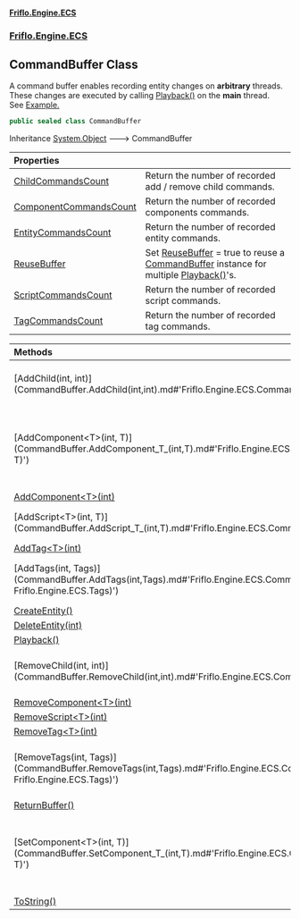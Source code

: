 #### [Friflo.Engine.ECS](index.md#'index')
### [Friflo.Engine.ECS](Friflo.Engine.ECS.md#'Friflo.Engine.ECS')

## CommandBuffer Class

A command buffer enables recording entity changes on <b>arbitrary</b> threads.<br/>
These changes are executed by calling [Playback()](CommandBuffer.Playback().md#'Friflo.Engine.ECS.CommandBuffer.Playback()') on the <b>main</b> thread.<br/>
See <a href="https://github.com/friflo/Friflo.Json.Fliox/blob/main/Engine/README.md#commandbuffer">Example.</a>

```csharp
public sealed class CommandBuffer
```

Inheritance [System.Object](https://docs.microsoft.com/en-us/dotnet/api/System.Object#'System.Object') &#129106; CommandBuffer

| Properties | |
| :--- | :--- |
| [ChildCommandsCount](CommandBuffer.ChildCommandsCount.md#'Friflo.Engine.ECS.CommandBuffer.ChildCommandsCount') | Return the number of recorded add / remove child commands. |
| [ComponentCommandsCount](CommandBuffer.ComponentCommandsCount.md#'Friflo.Engine.ECS.CommandBuffer.ComponentCommandsCount') | Return the number of recorded components commands. |
| [EntityCommandsCount](CommandBuffer.EntityCommandsCount.md#'Friflo.Engine.ECS.CommandBuffer.EntityCommandsCount') | Return the number of recorded entity commands. |
| [ReuseBuffer](CommandBuffer.ReuseBuffer.md#'Friflo.Engine.ECS.CommandBuffer.ReuseBuffer') | Set [ReuseBuffer](CommandBuffer.ReuseBuffer.md#'Friflo.Engine.ECS.CommandBuffer.ReuseBuffer') = true to reuse a [CommandBuffer](CommandBuffer.md#'Friflo.Engine.ECS.CommandBuffer') instance for multiple [Playback()](CommandBuffer.Playback().md#'Friflo.Engine.ECS.CommandBuffer.Playback()')'s. |
| [ScriptCommandsCount](CommandBuffer.ScriptCommandsCount.md#'Friflo.Engine.ECS.CommandBuffer.ScriptCommandsCount') | Return the number of recorded script commands. |
| [TagCommandsCount](CommandBuffer.TagCommandsCount.md#'Friflo.Engine.ECS.CommandBuffer.TagCommandsCount') | Return the number of recorded tag commands. |

| Methods | |
| :--- | :--- |
| [AddChild(int, int)](CommandBuffer.AddChild(int,int).md#'Friflo.Engine.ECS.CommandBuffer.AddChild(int, int)') | Add the entity with the given [childId](CommandBuffer.AddChild(int,int).md#Friflo.Engine.ECS.CommandBuffer.AddChild(int,int).childId#'Friflo.Engine.ECS.CommandBuffer.AddChild(int, int).childId') as a child to the entity with the passed [parentId](CommandBuffer.AddChild(int,int).md#Friflo.Engine.ECS.CommandBuffer.AddChild(int,int).parentId#'Friflo.Engine.ECS.CommandBuffer.AddChild(int, int).parentId'). |
| [AddComponent&lt;T&gt;(int, T)](CommandBuffer.AddComponent_T_(int,T).md#'Friflo.Engine.ECS.CommandBuffer.AddComponent<T>(int, T)') | Add the given [component](CommandBuffer.AddComponent_T_(int,T).md#Friflo.Engine.ECS.CommandBuffer.AddComponent_T_(int,T).component#'Friflo.Engine.ECS.CommandBuffer.AddComponent<T>(int, T).component') with type [T](CommandBuffer.AddComponent_T_(int,T).md#Friflo.Engine.ECS.CommandBuffer.AddComponent_T_(int,T).T#'Friflo.Engine.ECS.CommandBuffer.AddComponent<T>(int, T).T') to the entity with the passed [entityId](CommandBuffer.AddComponent_T_(int,T).md#Friflo.Engine.ECS.CommandBuffer.AddComponent_T_(int,T).entityId#'Friflo.Engine.ECS.CommandBuffer.AddComponent<T>(int, T).entityId'). |
| [AddComponent&lt;T&gt;(int)](CommandBuffer.AddComponent_T_(int).md#'Friflo.Engine.ECS.CommandBuffer.AddComponent<T>(int)') | Add the [IComponent](IComponent.md#'Friflo.Engine.ECS.IComponent') with type [T](CommandBuffer.AddComponent_T_(int).md#Friflo.Engine.ECS.CommandBuffer.AddComponent_T_(int).T#'Friflo.Engine.ECS.CommandBuffer.AddComponent<T>(int).T') to the entity with the passed [entityId](CommandBuffer.AddComponent_T_(int).md#Friflo.Engine.ECS.CommandBuffer.AddComponent_T_(int).entityId#'Friflo.Engine.ECS.CommandBuffer.AddComponent<T>(int).entityId'). |
| [AddScript&lt;T&gt;(int, T)](CommandBuffer.AddScript_T_(int,T).md#'Friflo.Engine.ECS.CommandBuffer.AddScript<T>(int, T)') | Add the given [script](CommandBuffer.AddScript_T_(int,T).md#Friflo.Engine.ECS.CommandBuffer.AddScript_T_(int,T).script#'Friflo.Engine.ECS.CommandBuffer.AddScript<T>(int, T).script') to the entity with the passed [entityId](CommandBuffer.AddScript_T_(int,T).md#Friflo.Engine.ECS.CommandBuffer.AddScript_T_(int,T).entityId#'Friflo.Engine.ECS.CommandBuffer.AddScript<T>(int, T).entityId'). |
| [AddTag&lt;T&gt;(int)](CommandBuffer.AddTag_T_(int).md#'Friflo.Engine.ECS.CommandBuffer.AddTag<T>(int)') | Add the [ITag](ITag.md#'Friflo.Engine.ECS.ITag') with type [T](CommandBuffer.AddTag_T_(int).md#Friflo.Engine.ECS.CommandBuffer.AddTag_T_(int).T#'Friflo.Engine.ECS.CommandBuffer.AddTag<T>(int).T') to the entity with the passed [entityId](CommandBuffer.AddTag_T_(int).md#Friflo.Engine.ECS.CommandBuffer.AddTag_T_(int).entityId#'Friflo.Engine.ECS.CommandBuffer.AddTag<T>(int).entityId'). |
| [AddTags(int, Tags)](CommandBuffer.AddTags(int,Tags).md#'Friflo.Engine.ECS.CommandBuffer.AddTags(int, Friflo.Engine.ECS.Tags)') | Add the [tags](CommandBuffer.AddTags(int,Tags).md#Friflo.Engine.ECS.CommandBuffer.AddTags(int,Friflo.Engine.ECS.Tags).tags#'Friflo.Engine.ECS.CommandBuffer.AddTags(int, Friflo.Engine.ECS.Tags).tags') to the entity with the passed [entityId](CommandBuffer.AddTags(int,Tags).md#Friflo.Engine.ECS.CommandBuffer.AddTags(int,Friflo.Engine.ECS.Tags).entityId#'Friflo.Engine.ECS.CommandBuffer.AddTags(int, Friflo.Engine.ECS.Tags).entityId'). |
| [CreateEntity()](CommandBuffer.CreateEntity().md#'Friflo.Engine.ECS.CommandBuffer.CreateEntity()') | Creates a new entity on [Playback()](CommandBuffer.Playback().md#'Friflo.Engine.ECS.CommandBuffer.Playback()') which will have the returned entity id. |
| [DeleteEntity(int)](CommandBuffer.DeleteEntity(int).md#'Friflo.Engine.ECS.CommandBuffer.DeleteEntity(int)') | Deletes the entity with the passed [entityId](CommandBuffer.DeleteEntity(int).md#Friflo.Engine.ECS.CommandBuffer.DeleteEntity(int).entityId#'Friflo.Engine.ECS.CommandBuffer.DeleteEntity(int).entityId') on [Playback()](CommandBuffer.Playback().md#'Friflo.Engine.ECS.CommandBuffer.Playback()'). |
| [Playback()](CommandBuffer.Playback().md#'Friflo.Engine.ECS.CommandBuffer.Playback()') | Execute recorded entity changes. [Playback()](CommandBuffer.Playback().md#'Friflo.Engine.ECS.CommandBuffer.Playback()') must be called on the <b>main</b> thread. |
| [RemoveChild(int, int)](CommandBuffer.RemoveChild(int,int).md#'Friflo.Engine.ECS.CommandBuffer.RemoveChild(int, int)') | Remove the child entity with given [childId](CommandBuffer.RemoveChild(int,int).md#Friflo.Engine.ECS.CommandBuffer.RemoveChild(int,int).childId#'Friflo.Engine.ECS.CommandBuffer.RemoveChild(int, int).childId') from the parent entity with the the passed [parentId](CommandBuffer.RemoveChild(int,int).md#Friflo.Engine.ECS.CommandBuffer.RemoveChild(int,int).parentId#'Friflo.Engine.ECS.CommandBuffer.RemoveChild(int, int).parentId'). |
| [RemoveComponent&lt;T&gt;(int)](CommandBuffer.RemoveComponent_T_(int).md#'Friflo.Engine.ECS.CommandBuffer.RemoveComponent<T>(int)') | Remove the [IComponent](IComponent.md#'Friflo.Engine.ECS.IComponent') with type [T](CommandBuffer.RemoveComponent_T_(int).md#Friflo.Engine.ECS.CommandBuffer.RemoveComponent_T_(int).T#'Friflo.Engine.ECS.CommandBuffer.RemoveComponent<T>(int).T') from the entity with the passed [entityId](CommandBuffer.RemoveComponent_T_(int).md#Friflo.Engine.ECS.CommandBuffer.RemoveComponent_T_(int).entityId#'Friflo.Engine.ECS.CommandBuffer.RemoveComponent<T>(int).entityId'). |
| [RemoveScript&lt;T&gt;(int)](CommandBuffer.RemoveScript_T_(int).md#'Friflo.Engine.ECS.CommandBuffer.RemoveScript<T>(int)') | Remove the [Script](Script.md#'Friflo.Engine.ECS.Script') of the specified type [T](CommandBuffer.RemoveScript_T_(int).md#Friflo.Engine.ECS.CommandBuffer.RemoveScript_T_(int).T#'Friflo.Engine.ECS.CommandBuffer.RemoveScript<T>(int).T') from the entity with the passed [entityId](CommandBuffer.RemoveScript_T_(int).md#Friflo.Engine.ECS.CommandBuffer.RemoveScript_T_(int).entityId#'Friflo.Engine.ECS.CommandBuffer.RemoveScript<T>(int).entityId'). |
| [RemoveTag&lt;T&gt;(int)](CommandBuffer.RemoveTag_T_(int).md#'Friflo.Engine.ECS.CommandBuffer.RemoveTag<T>(int)') | Remove the [ITag](ITag.md#'Friflo.Engine.ECS.ITag') with type [T](CommandBuffer.RemoveTag_T_(int).md#Friflo.Engine.ECS.CommandBuffer.RemoveTag_T_(int).T#'Friflo.Engine.ECS.CommandBuffer.RemoveTag<T>(int).T') from the entity with the passed [entityId](CommandBuffer.RemoveTag_T_(int).md#Friflo.Engine.ECS.CommandBuffer.RemoveTag_T_(int).entityId#'Friflo.Engine.ECS.CommandBuffer.RemoveTag<T>(int).entityId'). |
| [RemoveTags(int, Tags)](CommandBuffer.RemoveTags(int,Tags).md#'Friflo.Engine.ECS.CommandBuffer.RemoveTags(int, Friflo.Engine.ECS.Tags)') | Remove the [tags](CommandBuffer.RemoveTags(int,Tags).md#Friflo.Engine.ECS.CommandBuffer.RemoveTags(int,Friflo.Engine.ECS.Tags).tags#'Friflo.Engine.ECS.CommandBuffer.RemoveTags(int, Friflo.Engine.ECS.Tags).tags') from the entity with the passed [entityId](CommandBuffer.RemoveTags(int,Tags).md#Friflo.Engine.ECS.CommandBuffer.RemoveTags(int,Friflo.Engine.ECS.Tags).entityId#'Friflo.Engine.ECS.CommandBuffer.RemoveTags(int, Friflo.Engine.ECS.Tags).entityId'). |
| [ReturnBuffer()](CommandBuffer.ReturnBuffer().md#'Friflo.Engine.ECS.CommandBuffer.ReturnBuffer()') | Return the resources of the [CommandBuffer](CommandBuffer.md#'Friflo.Engine.ECS.CommandBuffer') to the [EntityStore](EntityStore.md#'Friflo.Engine.ECS.EntityStore'). |
| [SetComponent&lt;T&gt;(int, T)](CommandBuffer.SetComponent_T_(int,T).md#'Friflo.Engine.ECS.CommandBuffer.SetComponent<T>(int, T)') | Set the given [component](CommandBuffer.SetComponent_T_(int,T).md#Friflo.Engine.ECS.CommandBuffer.SetComponent_T_(int,T).component#'Friflo.Engine.ECS.CommandBuffer.SetComponent<T>(int, T).component') with type [T](CommandBuffer.SetComponent_T_(int,T).md#Friflo.Engine.ECS.CommandBuffer.SetComponent_T_(int,T).T#'Friflo.Engine.ECS.CommandBuffer.SetComponent<T>(int, T).T') of the entity with the passed [entityId](CommandBuffer.SetComponent_T_(int,T).md#Friflo.Engine.ECS.CommandBuffer.SetComponent_T_(int,T).entityId#'Friflo.Engine.ECS.CommandBuffer.SetComponent<T>(int, T).entityId'). |
| [ToString()](CommandBuffer.ToString().md#'Friflo.Engine.ECS.CommandBuffer.ToString()') | |
